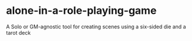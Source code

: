 # alone-in-a-role-playing-game
A Solo or GM-agnostic tool for creating scenes using a six-sided die and a tarot deck
